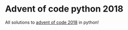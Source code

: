 # Advent of code python 2018

All solutions to [advent of code 2018](http://adventofcode.com/2018) in python!